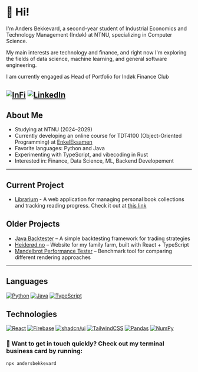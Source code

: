 # 👋 Hi!

I'm Anders Bekkevard, a second-year student of Industrial Economics and Technology Management (Indøk) at NTNU, specializing in Computer Science.  

My main interests are technology and finance, and right now I'm exploring the fields of data science, machine learning, and general software engineering.

I am currently engaged as Head of Portfolio for Indøk Finance Club 

[![InFi](https://img.shields.io/badge/-InFi-1d2e53?style=for-the-badge)](https://indokfinans.no/home)    [![LinkedIn](https://custom-icon-badges.demolab.com/badge/LinkedIn-0A66C2?logo=linkedin-white&logoColor=fff)](https://www.linkedin.com/in/anders-bekkevard-a41b451b5/)
---

##  About Me

- Studying at NTNU (2024–2029)
- Currently developing an online course for TDT4100 (Object-Oriented Programming) at [EnkelEksamen](https://enkeleksamen.no)
- Favorite languages: Python and Java 
- Experimenting with TypeScript, and vibecoding in Rust
- Interested in: Finance, Data Science, ML, Backend Developement

---
## Current Project
- [Librarium](https://github.com/andersbekkevard/librarium-app) - A web application for managing personal book collections and tracking reading progress.
  Check it out at [this link](https://librarium-app.vercel.app/dashboard)


## Older Projects
- [Java Backtester](https://github.com/andersbekkevard/backtester_java) – A simple backtesting framework for trading strategies  
- [Heiderød.no](https://heiderod.no) – Website for my family farm, built with React + TypeScript
- [Mandelbrot Performance Tester](https://github.com/andersbekkevard/mandelbrot) – Benchmark tool for comparing different rendering approaches

---

## Languages
[![Python](https://img.shields.io/badge/Python-3776AB?logo=python&logoColor=fff)](https://github.com/andersbekkevard/mandelbrot) [![Java](https://img.shields.io/badge/Java-%23ED8B00.svg?logo=openjdk&logoColor=white)]([#](https://github.com/andersbekkevard/backtester_java)) [![TypeScript](https://img.shields.io/badge/TypeScript-3178C6?logo=typescript&logoColor=fff)](https://github.com/andersbekkevard/librarium-app)

## Technologies
[![React](https://img.shields.io/badge/React-%2320232a.svg?logo=react&logoColor=%2361DAFB)](https://github.com/andersbekkevard/librarium-app) [![Firebase](https://img.shields.io/badge/Firebase-039BE5?logo=Firebase&logoColor=white)](https://github.com/andersbekkevard/librarium-app) [![shadcn/ui](https://img.shields.io/badge/shadcn%2Fui-000?logo=shadcnui&logoColor=fff)](https://github.com/andersbekkevard/librarium-app) [![TailwindCSS](https://img.shields.io/badge/Tailwind%20CSS-%2338B2AC.svg?logo=tailwind-css&logoColor=white)](https://github.com/andersbekkevard/librarium-app) [![Pandas](https://img.shields.io/badge/Pandas-150458?logo=pandas&logoColor=fff)](#) [![NumPy](https://img.shields.io/badge/NumPy-4DABCF?logo=numpy&logoColor=fff)](#)


### 🪪 Want to get in touch quickly? Check out my terminal business card by running:

```bash
npx andersbekkevard
```
